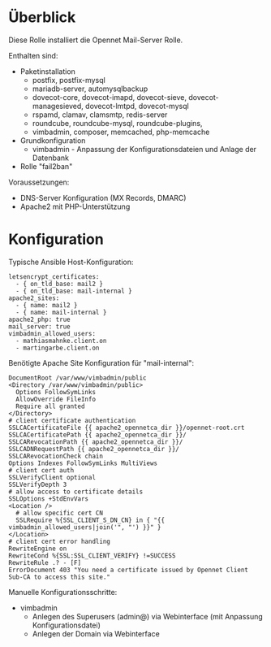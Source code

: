 # Überblick
Diese Rolle installiert die Opennet Mail-Server Rolle.

Enthalten sind:
* Paketinstallation
  * postfix, postfix-mysql
  * mariadb-server, automysqlbackup
  * dovecot-core, dovecot-imapd, dovecot-sieve, dovecot-managesieved, dovecot-lmtpd, dovecot-mysql
  * rspamd, clamav, clamsmtp, redis-server
  * roundcube, roundcube-mysql, roundcube-plugins,
  * vimbadmin, composer, memcached, php-memcache
* Grundkonfiguration
  * vimbadmin - Anpassung der Konfigurationsdateien und Anlage der Datenbank
* Rolle "fail2ban"

Voraussetzungen:
* DNS-Server Konfiguration (MX Records, DMARC)
* Apache2 mit PHP-Unterstützung

# Konfiguration 

Typische Ansible Host-Konfiguration:
```
letsencrypt_certificates:
  - { on_tld_base: mail2 }
  - { on_tld_base: mail-internal }
apache2_sites:
  - { name: mail2 }
  - { name: mail-internal }
apache2_php: true
mail_server: true
vimbadmin_allowed_users:
  - mathiasmahnke.client.on
  - martingarbe.client.on
```

Benötigte Apache Site Konfiguration für "mail-internal":
```
DocumentRoot /var/www/vimbadmin/public
<Directory /var/www/vimbadmin/public>
  Options FollowSymLinks
  AllowOverride FileInfo
  Require all granted    
</Directory>
# client certificate authentication
SSLCACertificateFile {{ apache2_opennetca_dir }}/opennet-root.crt
SSLCACertificatePath {{ apache2_opennetca_dir }}/
SSLCARevocationPath {{ apache2_opennetca_dir }}/
SSLCADNRequestPath {{ apache2_opennetca_dir }}/
SSLCARevocationCheck chain
Options Indexes FollowSymLinks MultiViews
# client cert auth
SSLVerifyClient optional
SSLVerifyDepth 3
# allow access to certificate details
SSLOptions +StdEnvVars
<Location />
  # allow specific cert CN
  SSLRequire %{SSL_CLIENT_S_DN_CN} in { "{{ vimbadmin_allowed_users|join('", "') }}" }
</Location>
# client cert error handling
RewriteEngine on
RewriteCond %{SSL:SSL_CLIENT_VERIFY} !=SUCCESS
RewriteRule .? - [F]
ErrorDocument 403 "You need a certificate issued by Opennet Client Sub-CA to access this site."
```

Manuelle Konfigurationsschritte:
* vimbadmin
  * Anlegen des Superusers (admin@) via Webinterface (mit Anpassung Konfigurationsdatei)
  * Anlegen der Domain via Webinterface
